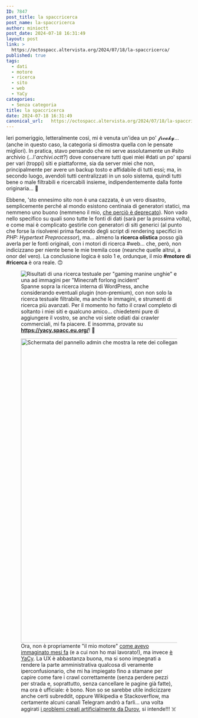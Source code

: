 ```yaml
---
ID: 7847
post_title: la spaccricerca
post_name: la-spaccricerca
author: minioctt
post_date: 2024-07-18 16:31:49
layout: post
link: >
  https://octospacc.altervista.org/2024/07/18/la-spaccricerca/
published: true
tags:
  - dati
  - motore
  - ricerca
  - sito
  - web
  - YaCy
categories:
  - Senza categoria
title: la spaccricerca
date: 2024-07-18 16:31:49
canonical_url:   https://octospacc.altervista.org/2024/07/18/la-spaccricerca/
---
```

<!-- wp:paragraph -->
<p>Ieri pomeriggio, letteralmente così, mi è venuta un'idea un po' 𝓯𝓻𝓮𝓪𝓴𝔂... (anche in questo caso, la categoria si dimostra quella con le pensate migliori). In pratica, stavo pensando che mi serve assolutamente un #sito archivio (...l'<em>archivi.octt</em>?) dove conservare tutti quei miei #dati un po' sparsi per vari (troppi) siti e piattaforme, sia da server miei che non, principalmente per avere un backup tosto e affidabile di tutti essi; ma, in secondo luogo, avendoli tutti centralizzati in un solo sistema, quindi tutti bene o male filtrabili e ricercabili insieme, indipendentemente dalla fonte originaria... 🌊️</p>
<!-- /wp:paragraph -->

<!-- wp:paragraph -->
<p>Ebbene, 'sto ennesimo sito non è una cazzata, è un vero disastro, semplicemente perché al mondo esistono centinaia di generatori statici, ma nemmeno uno buono (nemmeno il mio, <a href="2024/04/14/i-casini-dietro-le-liste/">che perciò è deprecato</a>). Non vado nello specifico su quali sono tutte le fonti di dati (sarà per la prossima volta), e come mai è complicato gestirle con generatori di siti generici (al punto che forse la risolverei prima facendo degli script di rendering specifici in <em>PHP: Hypertext Preprocessor</em>), ma... almeno la <strong>ricerca olistica</strong> posso già averla per le fonti originali, con i motori di ricerca #web... che, però, non indicizzano per niente bene le mie tremila cose (neanche quelle altrui, a onor del vero). La conclusione logica è solo 1 e, ordunque, il mio <strong>#motore di #ricerca</strong> è ora reale. 🙃️</p>
<!-- /wp:paragraph -->

<!-- wp:paragraph -->
<p></p>
<!-- /wp:paragraph -->

<!-- wp:image {"id":7862,"sizeSlug":"large","linkDestination":"none"} -->
<figure class="wp-block-image size-large"><img src="{{site.cdnurl}}/assets/uploads/2024/07/image-6-960x617.png" alt="Risultati di una ricerca testuale per &quot;gaming manine unghie&quot; e una ad immagini per &quot;Minecraft forlong incident&quot;" class="wp-image-7862"/><figcaption class="wp-element-caption">Spanne sopra la ricerca interna di WordPress, anche considerando eventuali plugin (non-premium), con non solo la ricerca testuale filtrabile, ma anche le immagini, e strumenti di ricerca più avanzati. Per il momento ho fatto il crawl completo di soltanto i miei siti e qualcuno amico... chiedetemi pure di aggiungere il vostro, se anche voi siete odiati dai crawler commerciali, mi fa piacere. E insomma, provate su <a href="https://yacy.spacc.eu.org/"><strong>https://yacy.spacc.eu.org/</strong></a>! 🤩️</figcaption></figure>
<!-- /wp:image -->

<!-- wp:paragraph -->
<p></p>
<!-- /wp:paragraph -->

<!-- wp:image {"id":7863,"width":"826px","height":"auto","sizeSlug":"large","linkDestination":"none"} -->
<figure class="wp-block-image size-large is-resized"><img src="{{site.cdnurl}}/assets/uploads/2024/07/image-7-960x484.png" alt="Schermata del pannello admin che mostra la rete dei collegamenti ipertestuali tra i vari domini incontrati con un grafico." class="wp-image-7863" style="width:826px;height:auto"/><figcaption class="wp-element-caption">Ora, non è propriamente "il mio motore" <a href="2024/02/24/cosa-se-le-valutazioni-sui-motori-di-ricerca/">come avevo immaginato mesi fa</a> (e a cui non ho mai lavorato!), ma invece <a href="https://memos.octt.eu.org/m/aze6p9mAN38Nz7nyTabMdc">è YaCy</a>. La UX è abbastanza buona, ma si sono impegnati a rendere la parte amministrativa qualcosa di veramente iperconfusionario, che mi ha impiegato fino a stamane per capire come fare i crawl correttamente (senza perdere pezzi per strada e, soprattutto, senza cancellare le pagine già fatte), ma ora è ufficiale: è bono. Non so se sarebbe utile indicizzare anche certi subreddit, oppure Wikipedia e Stackoverflow, ma certamente alcuni canali Telegram andrò a farli... una volta aggirati <a href="https://t.me/CommunityTecnologica/741612">i problemi creati artificialmente da Durov</a>, si intende!!! ☠️</figcaption></figure>
<!-- /wp:image -->